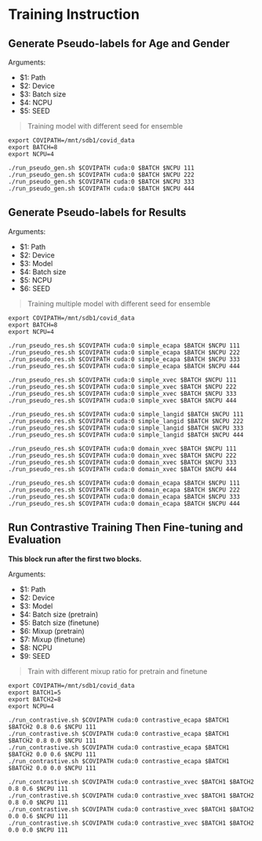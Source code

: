 # Training Instruction

## Generate Pseudo-labels for Age and Gender

Arguments:

* $1: Path
* $2: Device
* $3: Batch size
* $4: NCPU
* $5: SEED

> Training model with different seed for ensemble

```shell
export COVIPATH=/mnt/sdb1/covid_data
export BATCH=8
export NCPU=4

./run_pseudo_gen.sh $COVIPATH cuda:0 $BATCH $NCPU 111
./run_pseudo_gen.sh $COVIPATH cuda:0 $BATCH $NCPU 222
./run_pseudo_gen.sh $COVIPATH cuda:0 $BATCH $NCPU 333
./run_pseudo_gen.sh $COVIPATH cuda:0 $BATCH $NCPU 444
```

## Generate Pseudo-labels for Results

Arguments:

* $1: Path
* $2: Device
* $3: Model
* $4: Batch size
* $5: NCPU
* $6: SEED

> Training multiple model with different seed for ensemble

```shell
export COVIPATH=/mnt/sdb1/covid_data
export BATCH=8
export NCPU=4

./run_pseudo_res.sh $COVIPATH cuda:0 simple_ecapa $BATCH $NCPU 111
./run_pseudo_res.sh $COVIPATH cuda:0 simple_ecapa $BATCH $NCPU 222
./run_pseudo_res.sh $COVIPATH cuda:0 simple_ecapa $BATCH $NCPU 333
./run_pseudo_res.sh $COVIPATH cuda:0 simple_ecapa $BATCH $NCPU 444

./run_pseudo_res.sh $COVIPATH cuda:0 simple_xvec $BATCH $NCPU 111
./run_pseudo_res.sh $COVIPATH cuda:0 simple_xvec $BATCH $NCPU 222
./run_pseudo_res.sh $COVIPATH cuda:0 simple_xvec $BATCH $NCPU 333
./run_pseudo_res.sh $COVIPATH cuda:0 simple_xvec $BATCH $NCPU 444

./run_pseudo_res.sh $COVIPATH cuda:0 simple_langid $BATCH $NCPU 111
./run_pseudo_res.sh $COVIPATH cuda:0 simple_langid $BATCH $NCPU 222
./run_pseudo_res.sh $COVIPATH cuda:0 simple_langid $BATCH $NCPU 333
./run_pseudo_res.sh $COVIPATH cuda:0 simple_langid $BATCH $NCPU 444

./run_pseudo_res.sh $COVIPATH cuda:0 domain_xvec $BATCH $NCPU 111
./run_pseudo_res.sh $COVIPATH cuda:0 domain_xvec $BATCH $NCPU 222
./run_pseudo_res.sh $COVIPATH cuda:0 domain_xvec $BATCH $NCPU 333
./run_pseudo_res.sh $COVIPATH cuda:0 domain_xvec $BATCH $NCPU 444

./run_pseudo_res.sh $COVIPATH cuda:0 domain_ecapa $BATCH $NCPU 111
./run_pseudo_res.sh $COVIPATH cuda:0 domain_ecapa $BATCH $NCPU 222
./run_pseudo_res.sh $COVIPATH cuda:0 domain_ecapa $BATCH $NCPU 333
./run_pseudo_res.sh $COVIPATH cuda:0 domain_ecapa $BATCH $NCPU 444
```

## Run Contrastive Training Then Fine-tuning and Evaluation

**This block run after the first two blocks.**

Arguments:

* $1: Path
* $2: Device
* $3: Model
* $4: Batch size (pretrain)
* $5: Batch size (finetune)
* $6: Mixup (pretrain)
* $7: Mixup (finetune)
* $8: NCPU
* $9: SEED

> Train with different mixup ratio for pretrain and finetune

```shell
export COVIPATH=/mnt/sdb1/covid_data
export BATCH1=5
export BATCH2=8
export NCPU=4

./run_contrastive.sh $COVIPATH cuda:0 contrastive_ecapa $BATCH1 $BATCH2 0.8 0.6 $NCPU 111
./run_contrastive.sh $COVIPATH cuda:0 contrastive_ecapa $BATCH1 $BATCH2 0.8 0.0 $NCPU 111
./run_contrastive.sh $COVIPATH cuda:0 contrastive_ecapa $BATCH1 $BATCH2 0.0 0.6 $NCPU 111
./run_contrastive.sh $COVIPATH cuda:0 contrastive_ecapa $BATCH1 $BATCH2 0.0 0.0 $NCPU 111

./run_contrastive.sh $COVIPATH cuda:0 contrastive_xvec $BATCH1 $BATCH2 0.8 0.6 $NCPU 111
./run_contrastive.sh $COVIPATH cuda:0 contrastive_xvec $BATCH1 $BATCH2 0.8 0.0 $NCPU 111
./run_contrastive.sh $COVIPATH cuda:0 contrastive_xvec $BATCH1 $BATCH2 0.0 0.6 $NCPU 111
./run_contrastive.sh $COVIPATH cuda:0 contrastive_xvec $BATCH1 $BATCH2 0.0 0.0 $NCPU 111

```
